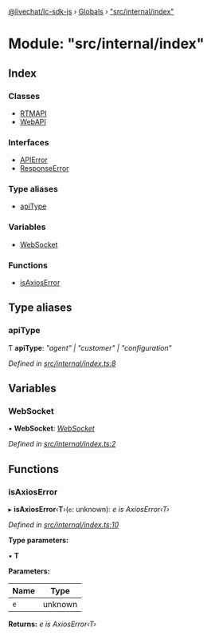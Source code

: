 [@livechat/lc-sdk-js](../README.md) › [Globals](../globals.md) › ["src/internal/index"](_src_internal_index_.md)

# Module: "src/internal/index"

## Index

### Classes

* [RTMAPI](../classes/_src_internal_index_.rtmapi.md)
* [WebAPI](../classes/_src_internal_index_.webapi.md)

### Interfaces

* [APIError](../interfaces/_src_internal_index_.apierror.md)
* [ResponseError](../interfaces/_src_internal_index_.responseerror.md)

### Type aliases

* [apiType](_src_internal_index_.md#apitype)

### Variables

* [WebSocket](_src_internal_index_.md#websocket)

### Functions

* [isAxiosError](_src_internal_index_.md#isaxioserror)

## Type aliases

###  apiType

Ƭ **apiType**: *"agent" | "customer" | "configuration"*

*Defined in [src/internal/index.ts:8](https://github.com/livechat/lc-sdk-js/blob/61db942/src/internal/index.ts#L8)*

## Variables

###  WebSocket

• **WebSocket**: *[WebSocket](_src_internal_index_.md#websocket)*

*Defined in [src/internal/index.ts:2](https://github.com/livechat/lc-sdk-js/blob/61db942/src/internal/index.ts#L2)*

## Functions

###  isAxiosError

▸ **isAxiosError**‹**T**›(`e`: unknown): *e is AxiosError‹T›*

*Defined in [src/internal/index.ts:10](https://github.com/livechat/lc-sdk-js/blob/61db942/src/internal/index.ts#L10)*

**Type parameters:**

▪ **T**

**Parameters:**

Name | Type |
------ | ------ |
`e` | unknown |

**Returns:** *e is AxiosError‹T›*
